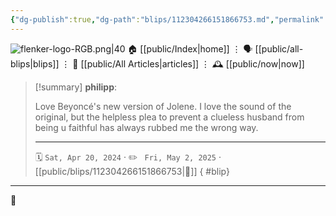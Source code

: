 ```yaml
---
{"dg-publish":true,"dg-path":"blips/112304266151866753.md","permalink":"/blips/112304266151866753/","title":"philipp on mastodon @ 2024-04-20"}
---
```



<div class="transclusion internal-embed is-loaded"><div class="markdown-embed">




![flenker-logo-RGB.png|40](/img/user/attachments/flenker-logo-RGB.png)
🏠 [[public/Index\|home]]  ⋮ 🗣️ [[public/all-blips\|blips]] ⋮  📝 [[public/All Articles\|articles]]  ⋮ 🕰️ [[public/now\|now]]


</div></div>


> [!summary] **philipp**:
>
> Love Beyoncé's new version of Jolene. I love the sound of the original, but the helpless plea to prevent a clueless husband from being u faithful has always rubbed me the wrong way.
> - - -
>
> 🗓️ <code>Sat, Apr 20, 2024</code>  · ✏️ <code> Fri, May 2, 2025</code>  · [[public/blips/112304266151866753\|🔗]]
{ #blip}


- - -

 👾
